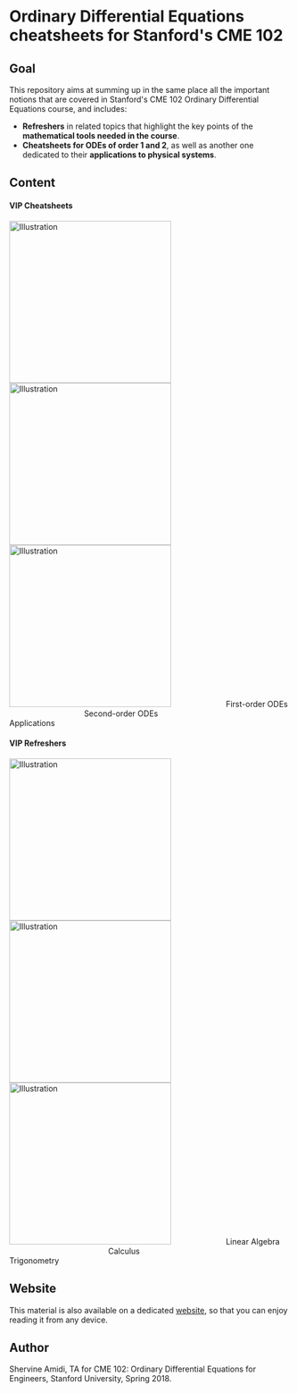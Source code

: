 # Ordinary Differential Equations cheatsheets for Stanford's CME 102
## Goal
This repository aims at summing up in the same place all the important notions that are covered in Stanford's CME 102 Ordinary Differential Equations course, and includes:
- **Refreshers** in related topics that highlight the key points of the **mathematical tools needed in the course**.
- **Cheatsheets for ODEs of order 1 and 2**, as well as another one dedicated to their **applications to physical systems**.

## Content
#### VIP Cheatsheets
<a href="https://github.com/shervinea/stanford-cme-102-ordinary-differential-equations/blob/master/cheatsheet-first-ode.pdf"><img src="https://stanford.edu/~shervine/images/vip-cheatsheet-first-ode.png?" alt="Illustration" width="290px"/></a><a href="https://github.com/shervinea/stanford-cme-102-ordinary-differential-equations/blob/master/cheatsheet-second-ode.pdf"><img src="https://stanford.edu/~shervine/images/vip-cheatsheet-second-ode.png?" alt="Illustration" width="290px"/></a><a href="https://github.com/shervinea/stanford-cme-102-ordinary-differential-equations/blob/master/cheatsheet-applications.pdf"><img src="https://stanford.edu/~shervine/images/vip-cheatsheet-applications.png?" alt="Illustration" width="290px"/></a>
&nbsp; &nbsp; &nbsp;&nbsp; &nbsp; &nbsp; &nbsp; &nbsp; &nbsp; &nbsp; &nbsp;&nbsp; &nbsp; First-order ODEs &nbsp; &nbsp; &nbsp;&nbsp; &nbsp; &nbsp; &nbsp; &nbsp; &nbsp; &nbsp; &nbsp;&nbsp; &nbsp; &nbsp; &nbsp; &nbsp; &nbsp; &nbsp; Second-order ODEs &nbsp; &nbsp; &nbsp; &nbsp;&nbsp; &nbsp; &nbsp; &nbsp; &nbsp; &nbsp; &nbsp; &nbsp; &nbsp;&nbsp; &nbsp; &nbsp; &nbsp; &nbsp;&nbsp; &nbsp; &nbsp; &nbsp; Applications

#### VIP Refreshers
<a href="https://github.com/shervinea/stanford-cme-102-ordinary-differential-equations/blob/master/linear-algebra.pdf"><img src="https://stanford.edu/~shervine/images/refresher-linear-algebra.png?" alt="Illustration" width="290px"/></a><a href="https://github.com/shervinea/stanford-cme-102-ordinary-differential-equations/blob/master/calculus.pdf"><img src="https://stanford.edu/~shervine/images/refresher-calculus.png?" alt="Illustration" width="290px"/></a><a href="https://github.com/shervinea/stanford-cme-102-ordinary-differential-equations/blob/master/trigonometry.pdf"><img src="https://stanford.edu/~shervine/images/refresher-trigonometry.png?" alt="Illustration" width="290px"/></a>
&nbsp; &nbsp; &nbsp;&nbsp; &nbsp; &nbsp; &nbsp; &nbsp; &nbsp; &nbsp; &nbsp;&nbsp; &nbsp; Linear Algebra &nbsp; &nbsp; &nbsp;&nbsp; &nbsp; &nbsp; &nbsp; &nbsp; &nbsp; &nbsp; &nbsp;&nbsp; &nbsp; &nbsp; &nbsp;&nbsp; &nbsp; &nbsp; &nbsp; &nbsp; &nbsp; &nbsp; &nbsp; &nbsp; &nbsp; &nbsp; Calculus &nbsp; &nbsp; &nbsp; &nbsp;&nbsp; &nbsp; &nbsp; &nbsp; &nbsp; &nbsp; &nbsp; &nbsp; &nbsp;&nbsp; &nbsp; &nbsp; &nbsp; &nbsp; &nbsp; &nbsp; &nbsp; &nbsp; &nbsp; &nbsp; &nbsp; Trigonometry

## Website
This material is also available on a dedicated [website](https://stanford.edu/~shervine/teaching/cme-102.html), so that you can enjoy reading it from any device.

## Author
Shervine Amidi, TA for CME 102: Ordinary Differential Equations for Engineers, Stanford University, Spring 2018.
